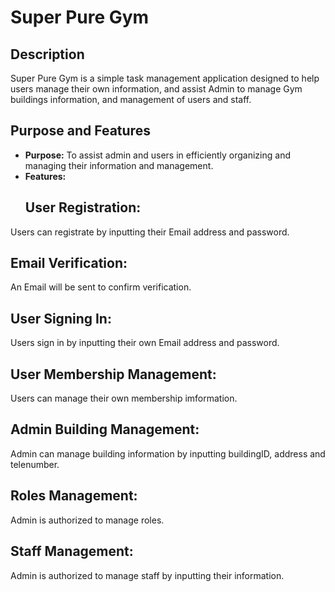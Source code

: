 # Super Pure Gym

## Description
Super Pure Gym is a simple task management application designed to help users manage their own information, and assist Admin to manage Gym buildings information, and management of users and staff.

## Purpose and Features
- **Purpose:** To assist admin and users in efficiently organizing and managing their information and management.
- **Features:**
  ## User Registration:
Users can registrate by inputting their Email address and password.

  ## Email Verification:
An Email will be sent to confirm verification.

  ## User Signing In:
Users sign in by inputting their own Email address and password.

  ## User Membership Management:
Users can manage their own membership imformation.

  ## Admin Building Management:
Admin can manage building information by inputting buildingID, address and telenumber.

  ## Roles Management:
Admin is authorized to manage roles.

  ## Staff Management:
Admin is authorized to manage staff by inputting their information.
